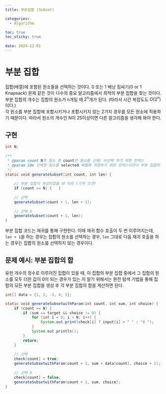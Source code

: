 ```yaml
---
title: 부분집합 (Subset)

categories:
  - Algorithm

toc: true
toc_sticky: true
 
date: 2024-12-01
---
```


# 부분 집합

집합(배열)에 포함된 원소들을 선택하는 것이다. 0 또는 1 배낭 짐싸기(0 or 1 Knapsack) 문제 같은 것이 다수의 중요 알고리즘에서 최적의 부분 집합을 찾는 것이다. 부분 집합의 개수는 집합의 원소가 n개일 때 $2^n$개가 된다. (따라서 시간 복잡도도 $O(2^n)$이다.)  
각 원소를 부분 집합에 포함시키거나 포함시키지 않는 2가지 경우를 모든 원소에 적용하기 때문이다. 따라서 원소의 개수인 N이 25이상이면 다른 알고리즘을 생각해 봐야 한다.

## 구현

```java
int N;
	
/**
 * @param count N의 원소 중 count의 원소를 선택/ 비선택 하기 위한 인덱스
 * @param idx 선택한 원소를 selected 배열에 저장하기 위한 인덱스이면서 부분 집합의 개수
 */
static void generateSubset(int count, int len) {
	
	// 부분 집합이 완성되었을 때 처리 (기저 조건)
	if (count == N) {	}
	
	// 선택
	generateSubset(count + 1, len + 1);
	
	// 선택 X
	generateSubset(count + 1, len);
}
```

부분 집합 코드는 재귀를 통해 구현한다. 이때 재귀 함수 호출이 두 번 이루어지는데, `len + 1`을 하는 경우는 집합의 원소를 선택하는 경우, `len` 그대로 다음 재귀 호출을 하는 경우는 집합의 원소를 선택하지 않는 경우이다.

<!-- test -->

## 문제 예시: 부분 집합의 합

유한 개수의 정수로 이루어진 집합이 있을 때, 이 집합의 부분 집합 중에서 그 집합의 원소를 모두 더한 값이 0이 되는 경우가 있는 지 알기 위해서는 완전 탐색 기법을 통해 집합의 모든 부분 집합을 생성 후 각 부분 집합의 합을 계산하면 된다.

```java
int[] data = {1, 2, -3, 4, 5};

static void generateSubsetwithParam(int count, int sum, int choice) {
	if (count == N) {
		if (sum == target && choice != 0) {
			for (int i = 0; i < N; i++) {
				System.out.print(check[i] ? input[i] + " " : "X ");
			}
			System.out.println();
		}
		return;
	}
	
	// 선택
	check[count] = true;
	generateSubsetwithParam(count + 1, sum + data[count], choice + 1);
	
	// 선택 X
	check[count] = false;
	generateSubsetwithParam(count + 1, sum, choice);
}
```